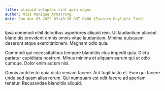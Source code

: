 ```yaml
---
title: aliquid voluptas sint quia magni
author: Miss Monique Armstrong
date: Sun Apr 03 2022 03:48:38 GMT-0400 (Eastern Daylight Time)
---
```

Ipsa commodi nihil doloribus asperiores aliquid rem. Ut laudantium placeat blanditiis provident omnis omnis vitae laudantium. Minima quisquam deserunt atque exercitationem. Magnam odio quia.

 Commodi qui necessitatibus tempore blanditiis eius impedit quia. Dicta pariatur cupiditate nostrum. Minus minima et aliquam earum qui ut odio cumque. Dolor enim autem nisi.

 Omnis architecto quia dicta veniam facere. Aut fugit iusto et. Eum qui facere unde sed quam alias rerum. Qui numquam est odit facere ad aperiam tenetur. Recusandae blanditiis aliquid.